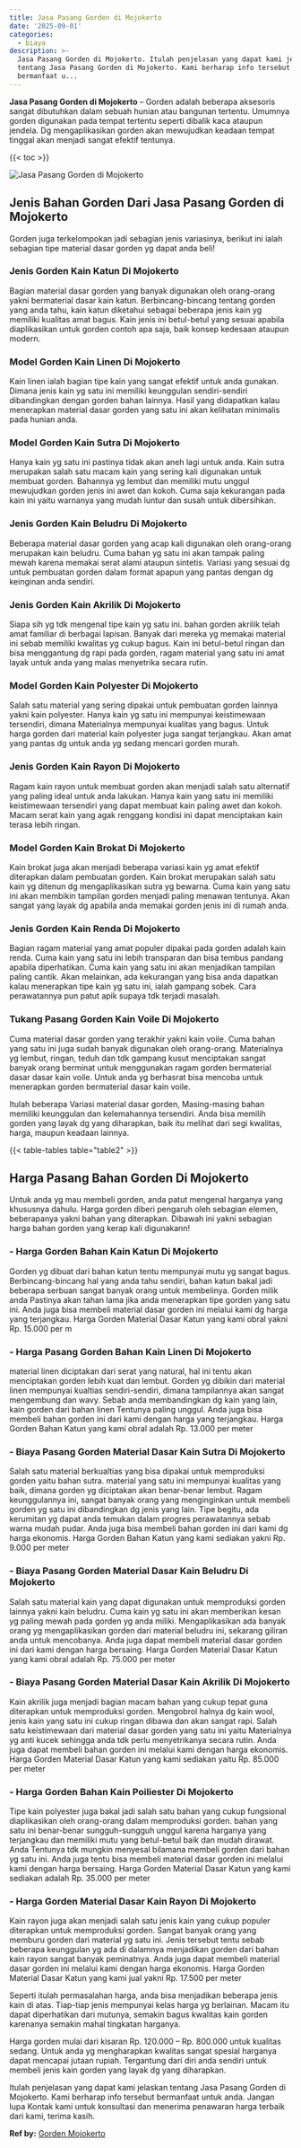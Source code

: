 ```yaml
---
title: Jasa Pasang Gorden di Mojokerto
date: '2025-09-01'
categories:
  - biaya
description: >-
  Jasa Pasang Gorden di Mojokerto. Itulah penjelasan yang dapat kami jelaskan
  tentang Jasa Pasang Gorden di Mojokerto. Kami berharap info tersebut
  bermanfaat u...
---
```


**Jasa Pasang Gorden di Mojokerto** – Gorden adalah beberapa aksesoris sangat dibutuhkan dalam sebuah hunian atau bangunan tertentu. Umumnya gorden digunakan pada tempat tertentu seperti dibalik kaca ataupun jendela. Dg mengaplikasikan gorden akan mewujudkan keadaan tempat tinggal akan menjadi sangat efektif tentunya.

{{< toc >}}

![Jasa Pasang Gorden di Mojokerto](/images/pasang-gorden-murah09.png)

## Jenis Bahan Gorden Dari Jasa Pasang Gorden di Mojokerto

Gorden juga terkelompokan jadi sebagian jenis variasinya, berikut ini ialah sebagian tipe material dasar gorden yg dapat anda beli!

### Jenis Gorden Kain Katun Di Mojokerto

Bagian material dasar gorden yang banyak digunakan oleh orang-orang yakni bermaterial dasar kain katun. Berbincang-bincang tentang gorden yang anda tahu, kain katun diketahui sebagai beberapa jenis kain yg memiliki kualitas amat bagus. Kain jenis ini betul-betul yang sesuai apabila diaplikasikan untuk gorden contoh apa saja, baik konsep kedesaan ataupun modern.

### Model Gorden Kain Linen Di Mojokerto

Kain linen ialah bagian tipe kain yang sangat efektif untuk anda gunakan. Dimana jenis kain yg satu ini memiliki keunggulan sendiri-sendiri dibandingkan dengan gorden bahan lainnya. Hasil yang didapatkan kalau menerapkan material dasar gorden yang satu ini akan kelihatan minimalis pada hunian anda.

### Model Gorden Kain Sutra Di Mojokerto

Hanya kain yg satu ini pastinya tidak akan aneh lagi untuk anda. Kain sutra merupakan salah satu macam kain yang sering kali digunakan untuk membuat gorden. Bahannya yg lembut dan memiliki mutu unggul mewujudkan gorden jenis ini awet dan kokoh. Cuma saja kekurangan pada kain ini yaitu warnanya yang mudah luntur dan susah untuk dibersihkan.

### Jenis Gorden Kain Beludru Di Mojokerto

Beberapa material dasar gorden yang acap kali digunakan oleh orang-orang merupakan kain beludru. Cuma bahan yg satu ini akan tampak paling mewah karena memakai serat alami ataupun sintetis. Variasi yang sesuai dg untuk pembuatan gorden dalam format apapun yang pantas dengan dg keinginan anda sendiri.

### Jenis Gorden Kain Akrilik Di Mojokerto

Siapa sih yg tdk mengenal tipe kain yg satu ini. bahan gorden akrilik telah amat familiar di berbagai lapisan. Banyak dari mereka yg memakai material ini sebab memiliki kwalitas yg cukup bagus. Kain ini betul-betul ringan dan bisa menggantung dg rapi pada gorden, ragam material yang satu ini amat layak untuk anda yang malas menyetrika secara rutin.

### Model Gorden Kain Polyester Di Mojokerto

Salah satu material yang sering dipakai untuk pembuatan gorden lainnya yakni kain polyester. Hanya kain yg satu ini mempunyai keistimewaan tersendiri, dimana Materialnya mempunyai kualitas yang bagus. Untuk harga gorden dari material kain polyester juga sangat terjangkau. Akan amat yang pantas dg untuk anda yg sedang mencari gorden murah.

### Jenis Gorden Kain Rayon Di Mojokerto

Ragam kain rayon untuk membuat gorden akan menjadi salah satu alternatif yang paling ideal untuk anda lakukan. Hanya kain yang satu ini memiliki keistimewaan tersendiri yang dapat membuat kain paling awet dan kokoh. Macam serat kain yang agak renggang kondisi ini dapat menciptakan kain terasa lebih ringan.

### Model Gorden Kain Brokat Di Mojokerto

Kain brokat juga akan menjadi beberapa variasi kain yg amat efektif diterapkan dalam pembuatan gorden. Kain brokat merupakan salah satu kain yg ditenun dg mengaplikasikan sutra yg bewarna. Cuma kain yang satu ini akan membikin tampilan gorden menjadi paling menawan tentunya. Akan sangat yang layak dg apabila anda memakai gorden jenis ini di rumah anda.

### Jenis Gorden Kain Renda Di Mojokerto

Bagian ragam material yang amat populer dipakai pada gorden adalah kain renda. Cuma kain yang satu ini lebih transparan dan bisa tembus pandang apabila diperhatikan. Cuma kain yang satu ini akan menjadikan tampilan paling cantik. Akan melainkan, ada kekurangan yang bisa anda dapatkan kalau menerapkan tipe kain yg satu ini, ialah gampang sobek. Cara perawatannya pun patut apik supaya tdk terjadi masalah.

### Tukang Pasang Gorden Kain Voile Di Mojokerto

Cuma material dasar gorden yang terakhir yakni kain voile. Cuma bahan yang satu ini juga sudah banyak digunakan oleh orang-orang. Materialnya yg lembut, ringan, teduh dan tdk gampang kusut menciptakan sangat banyak orang berminat untuk menggunakan ragam gorden bermaterial dasar dasar kain voile. Untuk anda yg berhasrat bisa mencoba untuk menerapkan gorden bermaterial dasar kain voile.

Itulah beberapa Variasi material dasar gorden, Masing-masing bahan memiliki keunggulan dan kelemahannya tersendiri. Anda bisa memilih gorden yang layak dg yang diharapkan, baik itu melihat dari segi kwalitas, harga, maupun keadaan lainnya.

{{< table-tables table="table2" >}}

## Harga Pasang Bahan Gorden Di Mojokerto

Untuk anda yg mau membeli gorden, anda patut mengenal harganya yang khususnya dahulu. Harga gorden diberi pengaruh oleh sebagian elemen, beberapanya yakni bahan yang diterapkan. Dibawah ini yakni sebagian harga bahan gorden yang kerap kali digunakann!

### \- Harga Gorden Bahan Kain Katun Di Mojokerto

Gorden yg dibuat dari bahan katun tentu mempunyai mutu yg sangat bagus. Berbincang-bincang hal yang anda tahu sendiri, bahan katun bakal jadi beberapa serbuan sangat banyak orang untuk membelinya. Gorden milik anda Pastinya akan tahan lama jika anda menerapkan tipe gorden yang satu ini. Anda juga bisa membeli material dasar gorden ini melalui kami dg harga yang terjangkau. Harga Gorden Material Dasar Katun yang kami obral yakni Rp. 15.000 per m

### \- Harga Pasang Gorden Bahan Kain Linen Di Mojokerto

material linen diciptakan dari serat yang natural, hal ini tentu akan menciptakan gorden lebih kuat dan lembut. Gorden yg dibikin dari material linen mempunyai kualtias sendiri-sendiri, dimana tampilannya akan sangat mengembung dan wavy. Sebab anda membandingkan dg kain yang lain, kain gorden dari bahan linen Tentunya paling unggul. Anda juga bisa membeli bahan gorden ini dari kami dengan harga yang terjangkau. Harga Gorden Bahan Katun yang kami obral adalah Rp. 13.000 per meter

### \- Biaya Pasang Gorden Material Dasar Kain Sutra Di Mojokerto

Salah satu material berkualtias yang bisa dipakai untuk memproduksi gorden yaitu bahan sutra. material yang satu ini mempunyai kualitas yang baik, dimana gorden yg diciptakan akan benar-benar lembut. Ragam keunggulannya ini, sangat banyak orang yang menginginkan untuk membeli gorden yg satu ini dibandingkan dg jenis yang lain. Tipe begitu, ada kerumitan yg dapat anda temukan dalam progres perawatannya sebab warna mudah pudar. Anda juga bisa membeli bahan gorden ini dari kami dg harga ekonomis. Harga Gorden Bahan Katun yang kami sediakan yakni Rp. 9.000 per meter

### \- Biaya Pasang Gorden Material Dasar Kain Beludru Di Mojokerto

Salah satu material kain yang dapat digunakan untuk memproduksi gorden lainnya yakni kain beludru. Cuma kain yg satu ini akan memberikan kesan yg paling mewah pada gorden yg anda miliki. Mengaplikasikan ada banyak orang yg mengaplikasikan gorden dari material beludru ini, sekarang giliran anda untuk mencobanya. Anda juga dapat membeli material dasar gorden ini dari kami dengan harga bersaing. Harga Gorden Material Dasar Katun yang kami obral adalah Rp. 75.000 per meter

### \- Biaya Pasang Gorden Material Dasar Kain Akrilik Di Mojokerto

Kain akrilik juga menjadi bagian macam bahan yang cukup tepat guna diterapkan untuk memproduksi gorden. Mengobrol halnya dg kain wool, jenis kain yang satu ini cukup ringan dibawa dan akan sangat rapi. Salah satu keistimewaan dari material dasar gorden yang satu ini yaitu Materialnya yg anti kucek sehingga anda tdk perlu menyetrikanya secara rutin. Anda juga dapat membeli bahan gorden ini melalui kami dengan harga ekonomis. Harga Gorden Material Dasar Katun yang kami sediakan yaitu Rp. 85.000 per meter

### \- Harga Gorden Bahan Kain Poiliester Di Mojokerto

Tipe kain polyester juga bakal jadi salah satu bahan yang cukup fungsional diaplikasikan oleh orang-orang dalam memproduksi gorden. bahan yang satu ini benar-benar sungguh-sungguh unggul karena harganya yang terjangkau dan memiliki mutu yang betul-betul baik dan mudah dirawat. Anda Tentunya tdk mungkin menyesal bilamana membeli gorden dari bahan yg satu ini. Anda juga tentu bisa membeli material dasar gorden ini melalui kami dengan harga bersaing. Harga Gorden Material Dasar Katun yang kami sediakan adalah Rp. 35.000 per meter

### \- Harga Gorden Material Dasar Kain Rayon Di Mojokerto

Kain rayon juga akan menjadi salah satu jenis kain yang cukup populer diterapkan untuk memproduksi gorden. Sangat banyak orang yang memburu gorden dari material yg satu ini. Jenis tersebut tentu sebab beberapa keunggulan yg ada di dalamnya menjadikan gorden dari bahan kain rayon sangat banyak peminatnya. Anda juga dapat membeli material dasar gorden ini melalui kami dengan harga ekonomis. Harga Gorden Material Dasar Katun yang kami jual yakni Rp. 17.500 per meter

Seperti itulah permasalahan harga, anda bisa menjadikan beberapa jenis kain di atas. Tiap-tiap jenis mempunyai kelas harga yg berlainan. Macam itu dapat diperhatikan dari mutunya, semakin bagus kwalitas kain gorden karenanya semakin mahal tingkatan harganya.

Harga gorden mulai dari kisaran Rp. 120.000 – Rp. 800.000 untuk kualitas sedang. Untuk anda yg mengharapkan kwalitas sangat spesial harganya dapat mencapai jutaan rupiah. Tergantung dari diri anda sendiri untuk membeli jenis kain gorden yang layak dg yang diharapkan.

Itulah penjelasan yang dapat kami jelaskan tentang Jasa Pasang Gorden di Mojokerto. Kami berharap info tersebut bermanfaat untuk anda. Jangan lupa Kontak kami untuk konsultasi dan menerima penawaran harga terbaik dari kami, terima kasih.

**Ref by:**  [Gorden  Mojokerto](https://id.wikipedia.org/wiki/Gorden)

